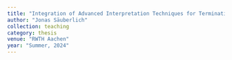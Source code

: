 ```yaml
---
title: "Integration of Advanced Interpretation Techniques for Termination Analysis of (Probabilistic) Term Rewriting"
author: "Jonas Säuberlich"
collection: teaching
category: thesis
venue: "RWTH Aachen"
year: "Summer, 2024"
---
```

